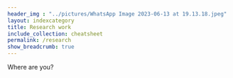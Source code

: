 ```yaml
---
header_img : "../pictures/WhatsApp Image 2023-06-13 at 19.13.18.jpeg"
layout: indexcategory
title: Research work
include_collection: cheatsheet
permalink: /research
show_breadcrumb: true
---
```


Where are you?

